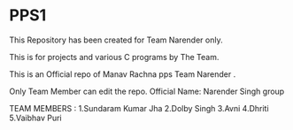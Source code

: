 # PPS1
This Repository has been created for Team Narender only.

This is for projects and various C programs by The Team.

This is an Official repo of Manav Rachna pps Team Narender .

Only Team Member can edit the repo.
Official Name: Narender Singh group

TEAM MEMBERS :
1.Sundaram Kumar Jha
2.Dolby Singh
3.Avni 
4.Dhriti
5.Vaibhav Puri
